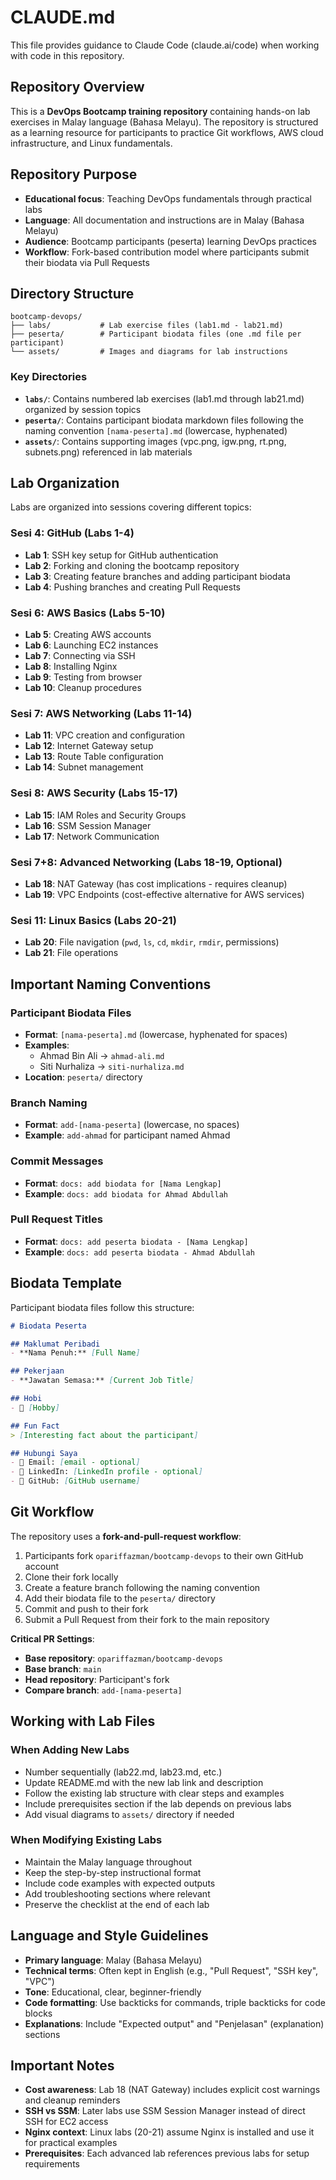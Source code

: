 # CLAUDE.md

This file provides guidance to Claude Code (claude.ai/code) when working with code in this repository.

## Repository Overview

This is a **DevOps Bootcamp training repository** containing hands-on lab exercises in Malay language (Bahasa Melayu). The repository is structured as a learning resource for participants to practice Git workflows, AWS cloud infrastructure, and Linux fundamentals.

## Repository Purpose

- **Educational focus**: Teaching DevOps fundamentals through practical labs
- **Language**: All documentation and instructions are in Malay (Bahasa Melayu)
- **Audience**: Bootcamp participants (peserta) learning DevOps practices
- **Workflow**: Fork-based contribution model where participants submit their biodata via Pull Requests

## Directory Structure

```
bootcamp-devops/
├── labs/           # Lab exercise files (lab1.md - lab21.md)
├── peserta/        # Participant biodata files (one .md file per participant)
└── assets/         # Images and diagrams for lab instructions
```

### Key Directories

- **`labs/`**: Contains numbered lab exercises (lab1.md through lab21.md) organized by session topics
- **`peserta/`**: Contains participant biodata markdown files following the naming convention `[nama-peserta].md` (lowercase, hyphenated)
- **`assets/`**: Contains supporting images (vpc.png, igw.png, rt.png, subnets.png) referenced in lab materials

## Lab Organization

Labs are organized into sessions covering different topics:

### Sesi 4: GitHub (Labs 1-4)
- **Lab 1**: SSH key setup for GitHub authentication
- **Lab 2**: Forking and cloning the bootcamp repository
- **Lab 3**: Creating feature branches and adding participant biodata
- **Lab 4**: Pushing branches and creating Pull Requests

### Sesi 6: AWS Basics (Labs 5-10)
- **Lab 5**: Creating AWS accounts
- **Lab 6**: Launching EC2 instances
- **Lab 7**: Connecting via SSH
- **Lab 8**: Installing Nginx
- **Lab 9**: Testing from browser
- **Lab 10**: Cleanup procedures

### Sesi 7: AWS Networking (Labs 11-14)
- **Lab 11**: VPC creation and configuration
- **Lab 12**: Internet Gateway setup
- **Lab 13**: Route Table configuration
- **Lab 14**: Subnet management

### Sesi 8: AWS Security (Labs 15-17)
- **Lab 15**: IAM Roles and Security Groups
- **Lab 16**: SSM Session Manager
- **Lab 17**: Network Communication

### Sesi 7+8: Advanced Networking (Labs 18-19, Optional)
- **Lab 18**: NAT Gateway (has cost implications - requires cleanup)
- **Lab 19**: VPC Endpoints (cost-effective alternative for AWS services)

### Sesi 11: Linux Basics (Labs 20-21)
- **Lab 20**: File navigation (`pwd`, `ls`, `cd`, `mkdir`, `rmdir`, permissions)
- **Lab 21**: File operations

## Important Naming Conventions

### Participant Biodata Files
- **Format**: `[nama-peserta].md` (lowercase, hyphenated for spaces)
- **Examples**:
  - Ahmad Bin Ali → `ahmad-ali.md`
  - Siti Nurhaliza → `siti-nurhaliza.md`
- **Location**: `peserta/` directory

### Branch Naming
- **Format**: `add-[nama-peserta]` (lowercase, no spaces)
- **Example**: `add-ahmad` for participant named Ahmad

### Commit Messages
- **Format**: `docs: add biodata for [Nama Lengkap]`
- **Example**: `docs: add biodata for Ahmad Abdullah`

### Pull Request Titles
- **Format**: `docs: add peserta biodata - [Nama Lengkap]`
- **Example**: `docs: add peserta biodata - Ahmad Abdullah`

## Biodata Template

Participant biodata files follow this structure:

```markdown
# Biodata Peserta

## Maklumat Peribadi
- **Nama Penuh:** [Full Name]

## Pekerjaan
- **Jawatan Semasa:** [Current Job Title]

## Hobi
- 🎯 [Hobby]

## Fun Fact
> [Interesting fact about the participant]

## Hubungi Saya
- 📧 Email: [email - optional]
- 🔗 LinkedIn: [LinkedIn profile - optional]
- 🐙 GitHub: [GitHub username]
```

## Git Workflow

The repository uses a **fork-and-pull-request workflow**:

1. Participants fork `opariffazman/bootcamp-devops` to their own GitHub account
2. Clone their fork locally
3. Create a feature branch following the naming convention
4. Add their biodata file to the `peserta/` directory
5. Commit and push to their fork
6. Submit a Pull Request from their fork to the main repository

**Critical PR Settings**:
- **Base repository**: `opariffazman/bootcamp-devops`
- **Base branch**: `main`
- **Head repository**: Participant's fork
- **Compare branch**: `add-[nama-peserta]`

## Working with Lab Files

### When Adding New Labs
- Number sequentially (lab22.md, lab23.md, etc.)
- Update README.md with the new lab link and description
- Follow the existing lab structure with clear steps and examples
- Include prerequisites section if the lab depends on previous labs
- Add visual diagrams to `assets/` directory if needed

### When Modifying Existing Labs
- Maintain the Malay language throughout
- Keep the step-by-step instructional format
- Include code examples with expected outputs
- Add troubleshooting sections where relevant
- Preserve the checklist at the end of each lab

## Language and Style Guidelines

- **Primary language**: Malay (Bahasa Melayu)
- **Technical terms**: Often kept in English (e.g., "Pull Request", "SSH key", "VPC")
- **Tone**: Educational, clear, beginner-friendly
- **Code formatting**: Use backticks for commands, triple backticks for code blocks
- **Explanations**: Include "Expected output" and "Penjelasan" (explanation) sections

## Important Notes

- **Cost awareness**: Lab 18 (NAT Gateway) includes explicit cost warnings and cleanup reminders
- **SSH vs SSM**: Later labs use SSM Session Manager instead of direct SSH for EC2 access
- **Nginx context**: Linux labs (20-21) assume Nginx is installed and use it for practical examples
- **Prerequisites**: Each advanced lab references previous labs for setup requirements

